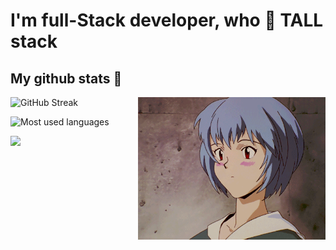 <h1>I'm full-Stack developer, who 💚 TALL stack</h1>

<h2 align="left">My github stats 👀</h2>
<img src="https://raw.githubusercontent.com/vkarchevskyi/vkarchevskyi/gh-pages/rei.gif" alt="rei" align="right" width="300" height="228">
<p align="left">
  
  ![GitHub Streak](https://github-readme-streak-stats.herokuapp.com/?user=vkarchevskyi&theme=merko&count_private=true)
</p>
<p align="left">
  
  ![Most used languages](https://github-readme-stats.vercel.app/api/top-langs/?username=vkarchevskyi&layout=compact&theme=merko)
</p>
<p align="left">
  <a href="https://www.codewars.com/users/Vova%20Karchevskyi">
    <img src="https://www.codewars.com/users/Vova%20Karchevskyi/badges/large">
  </a>
</p>
